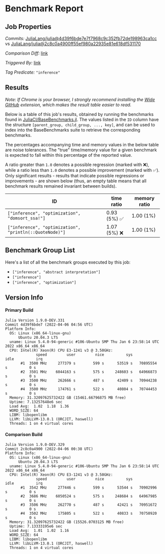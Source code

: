 # Benchmark Report

## Job Properties

*Commits:* [JuliaLang/julia@4d39f6bde7e7f7968c9c352fb72de198963ca1cc](https://github.com/JuliaLang/julia/commit/4d39f6bde7e7f7968c9c352fb72de198963ca1cc) vs [JuliaLang/julia@2c8c0a4900ff55ef980a22935e81e618df531170](https://github.com/JuliaLang/julia/commit/2c8c0a4900ff55ef980a22935e81e618df531170)

*Comparison Diff:* [link](https://github.com/JuliaLang/julia/compare/2c8c0a4900ff55ef980a22935e81e618df531170..4d39f6bde7e7f7968c9c352fb72de198963ca1cc)

*Triggered By:* [link](https://github.com/JuliaLang/julia/pull/44761#issuecomment-1089838979)

*Tag Predicate:* `"inference"`

## Results

*Note: If Chrome is your browser, I strongly recommend installing the [Wide GitHub](https://chrome.google.com/webstore/detail/wide-github/kaalofacklcidaampbokdplbklpeldpj?hl=en)
extension, which makes the result table easier to read.*

Below is a table of this job's results, obtained by running the benchmarks found in
[JuliaCI/BaseBenchmarks.jl](https://github.com/JuliaCI/BaseBenchmarks.jl). The values
listed in the `ID` column have the structure `[parent_group, child_group, ..., key]`,
and can be used to index into the BaseBenchmarks suite to retrieve the corresponding
benchmarks.

The percentages accompanying time and memory values in the below table are noise tolerances. The "true"
time/memory value for a given benchmark is expected to fall within this percentage of the reported value.

A ratio greater than `1.0` denotes a possible regression (marked with :x:), while a ratio less
than `1.0` denotes a possible improvement (marked with :white_check_mark:). Only significant results - results
that indicate possible regressions or improvements - are shown below (thus, an empty table means that all
benchmark results remained invariant between builds).

| ID | time ratio | memory ratio |
|----|------------|--------------|
| `["inference", "optimization", "domsort_ssa!"]` | 0.93 (5%) :white_check_mark: | 1.00 (1%)  |
| `["inference", "optimization", "println(::QuoteNode)"]` | 1.07 (5%) :x: | 1.00 (1%)  |

## Benchmark Group List

Here's a list of all the benchmark groups executed by this job:

- `["inference", "abstract interpretation"]`
- `["inference"]`
- `["inference", "optimization"]`

## Version Info

#### Primary Build

```
Julia Version 1.9.0-DEV.331
Commit 4d39f6bde7 (2022-04-06 04:56 UTC)
Platform Info:
  OS: Linux (x86_64-linux-gnu)
      Ubuntu 20.04.3 LTS
  uname: Linux 5.4.0-94-generic #106-Ubuntu SMP Thu Jan 6 23:58:14 UTC 2022 x86_64 x86_64
  CPU: Intel(R) Xeon(R) CPU E3-1241 v3 @ 3.50GHz: 
              speed         user         nice          sys         idle          irq
       #1  3500 MHz     277379 s        599 s      53519 s   70895554 s          0 s
       #2  3501 MHz    6044163 s        575 s     248603 s   64966873 s          0 s
       #3  3500 MHz     262666 s        487 s      42409 s   70944238 s          0 s
       #4  3500 MHz     174761 s        522 s      40804 s   70744453 s          0 s
  Memory: 31.32097625732422 GB (15461.66796875 MB free)
  Uptime: 7.13257648e6 sec
  Load Avg:  1.02  1.18  1.36
  WORD_SIZE: 64
  LIBM: libopenlibm
  LLVM: libLLVM-13.0.1 (ORCJIT, haswell)
  Threads: 1 on 4 virtual cores

```

#### Comparison Build

```
Julia Version 1.9.0-DEV.329
Commit 2c8c0a4900 (2022-04-06 00:38 UTC)
Platform Info:
  OS: Linux (x86_64-linux-gnu)
      Ubuntu 20.04.3 LTS
  uname: Linux 5.4.0-94-generic #106-Ubuntu SMP Thu Jan 6 23:58:14 UTC 2022 x86_64 x86_64
  CPU: Intel(R) Xeon(R) CPU E3-1241 v3 @ 3.50GHz: 
              speed         user         nice          sys         idle          irq
       #1  3542 MHz     277446 s        599 s      53544 s   70902996 s          0 s
       #2  3686 MHz    6050524 s        575 s     248684 s   64967985 s          0 s
       #3  3506 MHz     262770 s        487 s      42421 s   70951672 s          0 s
       #4  3502 MHz     175805 s        522 s      40833 s   70750920 s          0 s
  Memory: 31.32097625732422 GB (15526.0703125 MB free)
  Uptime: 7.13333195e6 sec
  Load Avg:  1.01  1.02  1.16
  WORD_SIZE: 64
  LIBM: libopenlibm
  LLVM: libLLVM-13.0.1 (ORCJIT, haswell)
  Threads: 1 on 4 virtual cores

```
